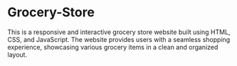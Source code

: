 # Grocery-Store
This is a responsive and interactive grocery store website built using HTML, CSS, and JavaScript. The website provides users with a seamless shopping experience, showcasing various grocery items in a clean and organized layout.
